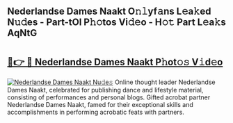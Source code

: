 ## Nederlandse Dames Naakt O𝚗𝚕yf𝚊ns L𝚎a𝚔ed N𝚞𝚍es - Part-tOl P𝚑𝚘tos Vi𝚍𝚎o - H𝚘𝚝 Part L𝚎a𝚔s AqNtG

# <h2><a href="http://kf4wev.oniu.top/?m=Nederlandse+Dames+Naakt">🔗👉 🔴 Nederlandse Dames Naakt P𝚑ot𝚘𝚜 V𝚒d𝚎o</a></h2>

[![Nederlandse Dames Naakt Nu𝚍e𝚜](https://i.imgur.com/0qMVB7G.gif)](http://kf4wev.oniu.top/?m=Nederlandse+Dames+Naakt)
Online thought leader Nederlandse Dames Naakt, celebrated for publishing dance and lifestyle material, consisting of performances and personal blogs. Gifted acrobat partner Nederlandse Dames Naakt, famed for their exceptional skills and accomplishments in performing acrobatic feats with partners.  
